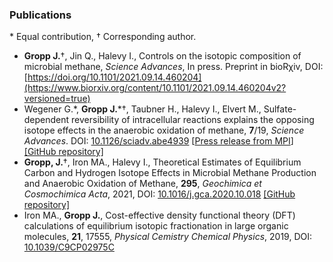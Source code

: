 ### Publications
\* Equal contribution, &#8224; Corresponding author.
- **Gropp J.**&#8224;, Jin Q., Halevy I., Controls on the isotopic composition of microbial methane, *Science Advances*, In press. Preprint in bioR&#967;iv, DOI: [https://doi.org/10.1101/2021.09.14.460204](https://www.biorxiv.org/content/10.1101/2021.09.14.460204v2?versioned=true)
- Wegener G.\*, **Gropp J.**\*&#8224;, Taubner H., Halevy I., Elvert M., Sulfate-dependent reversibility of intracellular reactions explains the opposing isotope effects in the anaerobic oxidation of methane, **7**/19, *Science Advances*. DOI: [10.1126/sciadv.abe4939](http://doi.org/10.1126/sciadv.abe4939) [[Press release from MPI](https://www.mpi-bremen.de/en/Strange-isotopes-Scientists-from-Germany-and-Israel-explain-a-methane-isotope-paradox-of-the-seafloor.html)] [[GitHub repository]](https://github.com/jagropp/AOM.bioiso.model)
- **Gropp, J.**&#8224;, Iron MA., Halevy I., Theoretical Estimates of Equilibrium Carbon and Hydrogen Isotope Effects in Microbial Methane Production and Anaerobic Oxidation of Methane, **295**, *Geochimica et Cosmochimica Acta*, 2021, DOI: [10.1016/j.gca.2020.10.018](https://doi.org/10.1016/j.gca.2020.10.018) [[GitHub repository]](https://github.com/jagropp/EFFs.GCA.2020)
- Iron MA., **Gropp J.**, Cost-effective density functional theory (DFT) calculations of equilibrium isotopic fractionation in large organic molecules, **21**, 17555, *Physical Cemistry Chemical Physics*, 2019, DOI: [10.1039/C9CP02975C](https://doi.org/10.1039/C9CP02975C)

